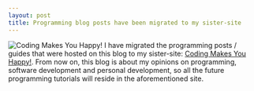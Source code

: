 ```yaml
---
layout: post
title: Programming blog posts have been migrated to my sister-site
---
```


![Coding Makes You Happy!](http://4.bp.blogspot.com/-G-TPx3yzWFU/VO-QV1nGTTI/AAAAAAAAAMQ/iGyzkk-opcA/s1600/CMYH.jpg)
I have migrated the programming posts / guides that were hosted on this blog to my sister-site: [Coding Makes You Happy!](http://codingmakesyouhappy.com). From now on, this blog is about my opinions on programming, software development and personal development, so all the future programming tutorials will reside in the aforementioned site.
